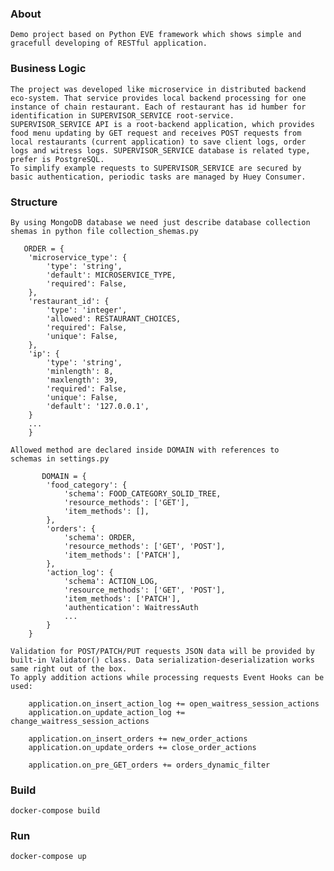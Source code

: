 ### About
    Demo project based on Python EVE framework which shows simple and 
    gracefull developing of RESTful application.

### Business Logic
    The project was developed like microservice in distributed backend 
    eco-system. That service provides local backend processing for one
    instance of chain restaurant. Each of restaurant has id humber for 
    identification in SUPERVISOR_SERVICE root-service.
    SUPERVISOR_SERVICE API is a root-backend application, which provides
    food menu updating by GET request and receives POST requests from 
    local restaurants (current application) to save client logs, order
    logs and witress logs. SUPERVISOR_SERVICE database is related type,
    prefer is PostgreSQL. 
    To simplify example requests to SUPERVISOR_SERVICE are secured by
    basic authentication, periodic tasks are managed by Huey Consumer.

### Structure
    By using MongoDB database we need just describe database collection 
    shemas in python file collection_shemas.py
```
   ORDER = {
    'microservice_type': {
        'type': 'string',
        'default': MICROSERVICE_TYPE,
        'required': False,
    },
    'restaurant_id': {
        'type': 'integer',
        'allowed': RESTAURANT_CHOICES,
        'required': False,
        'unique': False,
    },
    'ip': {
        'type': 'string',
        'minlength': 8,
        'maxlength': 39,
        'required': False,
        'unique': False,
        'default': '127.0.0.1',
    }
    ...
    }
```
    Allowed method are declared inside DOMAIN with references to
    schemas in settings.py
```
       DOMAIN = {
        'food_category': {
            'schema': FOOD_CATEGORY_SOLID_TREE,
            'resource_methods': ['GET'],
            'item_methods': [],
        },
        'orders': {
            'schema': ORDER,
            'resource_methods': ['GET', 'POST'],
            'item_methods': ['PATCH'],
        },
        'action_log': {
            'schema': ACTION_LOG,
            'resource_methods': ['GET', 'POST'],
            'item_methods': ['PATCH'],
            'authentication': WaitressAuth
            ...
        }
    }
```
    Validation for POST/PATCH/PUT requests JSON data will be provided by 
    built-in Validator() class. Data serialization-deserialization works 
    same right out of the box.
    To apply addition actions while processing requests Event Hooks can be used:
```
    application.on_insert_action_log += open_waitress_session_actions
    application.on_update_action_log += change_waitress_session_actions
    
    application.on_insert_orders += new_order_actions
    application.on_update_orders += close_order_actions
    
    application.on_pre_GET_orders += orders_dynamic_filter
```

### Build
```
docker-compose build
```

### Run
```
docker-compose up
```